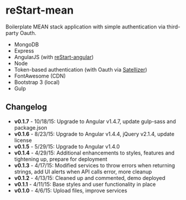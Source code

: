 # reStart-mean

Boilerplate MEAN stack application with simple authentication via third-party Oauth.

* MongoDB
* Express
* AngularJS (with [reStart-angular](https://github.com/kmaida/reStart-angular))
* Node
* Token-based authentication (with Oauth via [Satellizer](https://github.com/sahat/satellizer))
* FontAwesome (CDN)
* Bootstrap 3 (local)
* Gulp
 
## Changelog

* **v0.1.7** - 10/18/15: Upgrade to Angular v1.4.7, update gulp-sass and package.json 
* **v0.1.6** - 8/23/15: Upgrade to Angular v1.4.4, jQuery v2.1.4, update license
* **v0.1.5** - 5/29/15: Upgrade to Angular v1.4.0 
* **v0.1.4** - 4/29/15: Additional enhancements to styles, features and tightening up, prepare for deployment 
* **v0.1.3** - 4/17/15: Modified services to throw errors when returning strings, add UI alerts when API calls error,
 more cleanup 
* **v0.1.2** - 4/13/15: Cleaned up and commented, demo deployed
* **v0.1.1** - 4/11/15: Base styles and user functionality in place
* **v0.1.0** - 4/6/15: Upload files, improve services